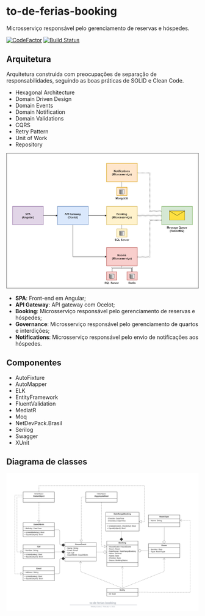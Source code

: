 # to-de-ferias-booking
Microsserviço responsável pelo gerenciamento de reservas e hóspedes.

[![CodeFactor](https://www.codefactor.io/repository/github/wesleycosta/to-de-ferias-booking/badge)](https://www.codefactor.io/repository/github/wesleycosta/to-de-ferias-booking)
[![Build Status](https://wlcosta.visualstudio.com/ToDeFeriasBooking/_apis/build/status/to-de-ferias-booking-ci?branchName=main)](https://wlcosta.visualstudio.com/ToDeFeriasBooking/_build/latest?definitionId=7&branchName=main)

## Arquitetura
Arquitetura construida com preocupações de separação de responsabilidades, seguindo as boas práticas de SOLID e Clean Code.

- Hexagonal Architecture
- Domain Driven Design
- Domain Events
- Domain Notification
- Domain Validations
- CQRS
- Retry Pattern
- Unit of Work
- Repository

<p align="center">
  <img src="./docs/architecture-diagram.png" />
</p>

- **SPA**: Front-end em Angular;
- **API Gateway**: API gateway com Ocelot;
- **Booking**: Microsserviço responsável pelo gerenciamento de reservas e hóspedes;
- **Governance**: Microsserviço responsável pelo gerenciamento de quartos e interdições;
- **Notifications**: Microsserviço responsável pelo envio de notificações aos hóspedes.

## Componentes
- AutoFixture
- AutoMapper
- ELK
- EntityFramework
- FluentValidation
- MediatR
- Moq
- NetDevPack.Brasil
- Serilog
- Swagger
- XUnit

## Diagrama de classes
<p align="center">
  <img src="./docs/class-diagram.png" />
</p>
